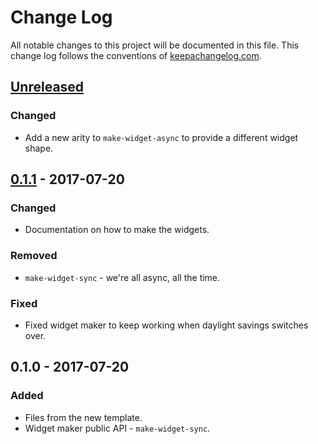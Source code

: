 # Change Log
All notable changes to this project will be documented in this file. This change log follows the conventions of [keepachangelog.com](http://keepachangelog.com/).

## [Unreleased]
### Changed
- Add a new arity to `make-widget-async` to provide a different widget shape.

## [0.1.1] - 2017-07-20
### Changed
- Documentation on how to make the widgets.

### Removed
- `make-widget-sync` - we're all async, all the time.

### Fixed
- Fixed widget maker to keep working when daylight savings switches over.

## 0.1.0 - 2017-07-20
### Added
- Files from the new template.
- Widget maker public API - `make-widget-sync`.

[Unreleased]: https://github.com/your-name/project/compare/0.1.1...HEAD
[0.1.1]: https://github.com/your-name/project/compare/0.1.0...0.1.1
